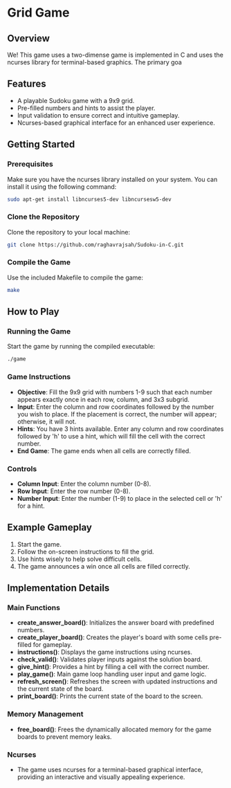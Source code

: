 
# Grid Game

## Overview
We! This game uses a two-dimense game is implemented in C and uses the ncurses library for terminal-based graphics. The primary goa

## Features
- A playable Sudoku game with a 9x9 grid.
- Pre-filled numbers and hints to assist the player.
- Input validation to ensure correct and intuitive gameplay.
- Ncurses-based graphical interface for an enhanced user experience.

## Getting Started

### Prerequisites
Make sure you have the ncurses library installed on your system. You can install it using the following command:
```bash
sudo apt-get install libncurses5-dev libncursesw5-dev
```

### Clone the Repository
Clone the repository to your local machine:
```bash
git clone https://github.com/raghavrajsah/Sudoku-in-C.git

```

### Compile the Game
Use the included Makefile to compile the game:
```bash
make
```

## How to Play

### Running the Game
Start the game by running the compiled executable:
```bash
./game
```

### Game Instructions
- **Objective**: Fill the 9x9 grid with numbers 1-9 such that each number appears exactly once in each row, column, and 3x3 subgrid.
- **Input**: Enter the column and row coordinates followed by the number you wish to place. If the placement is correct, the number will appear; otherwise, it will not.
- **Hints**: You have 3 hints available. Enter any column and row coordinates followed by 'h' to use a hint, which will fill the cell with the correct number.
- **End Game**: The game ends when all cells are correctly filled.

### Controls
- **Column Input**: Enter the column number (0-8).
- **Row Input**: Enter the row number (0-8).
- **Number Input**: Enter the number (1-9) to place in the selected cell or 'h' for a hint.

## Example Gameplay
1. Start the game.
2. Follow the on-screen instructions to fill the grid.
3. Use hints wisely to help solve difficult cells.
4. The game announces a win once all cells are filled correctly.

## Implementation Details

### Main Functions
- **create_answer_board()**: Initializes the answer board with predefined numbers.
- **create_player_board()**: Creates the player's board with some cells pre-filled for gameplay.
- **instructions()**: Displays the game instructions using ncurses.
- **check_valid()**: Validates player inputs against the solution board.
- **give_hint()**: Provides a hint by filling a cell with the correct number.
- **play_game()**: Main game loop handling user input and game logic.
- **refresh_screen()**: Refreshes the screen with updated instructions and the current state of the board.
- **print_board()**: Prints the current state of the board to the screen.

### Memory Management
- **free_board()**: Frees the dynamically allocated memory for the game boards to prevent memory leaks.

### Ncurses
- The game uses ncurses for a terminal-based graphical interface, providing an interactive and visually appealing experience.

